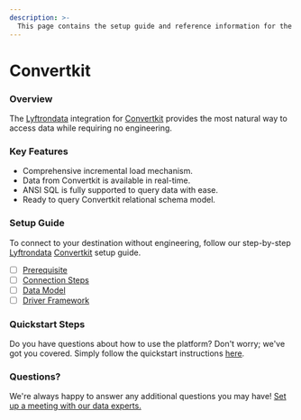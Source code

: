 ```yaml
---
description: >-
  This page contains the setup guide and reference information for the Convertkit source connector.
---
```


# Convertkit

### Overview

The [Lyftrondata](https://www.lyftrondata.com/) integration for [Convertkit](https://www.lyftrondata.com/integration/marketing-analytics/convertkit/) provides the most natural way to access data while requiring no engineering.

### Key Features

* Comprehensive incremental load mechanism.
* Data from Convertkit is available in real-time.&#x20;
* ANSI SQL is fully supported to query data with ease.
* Ready to query Convertkit relational schema model.

### Setup Guide

To connect to your destination without engineering, follow our step-by-step [Lyftrondata](https://www.lyftrondata.com/)  [Convertkit](https://www.lyftrondata.com/integration/marketing-analytics/convertkit/) setup guide.

* [ ] [Prerequisite](prerequisite.md)
* [ ] [Connection Steps](connection-steps.md)
* [ ] [Data Model](data-model/erd.md)
* [ ] [Driver Framework](driver-framework/)

### Quickstart Steps

Do you have questions about how to use the platform? Don't worry; we've got you covered. Simply follow the quickstart instructions [here](../README.md).

### Questions? <a href="#questions" id="questions"></a>

We're always happy to answer any additional questions you may have! [Set up a meeting with our data experts.](https://www.lyftrondata.com/book-a-meeting/)

